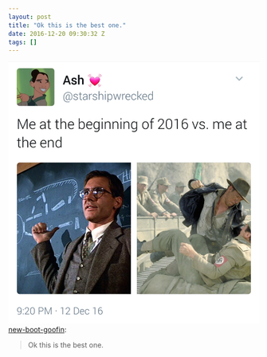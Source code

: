 ```yaml
---
layout: post
title: "Ok this is the best one."
date: 2016-12-20 09:30:32 Z
tags: []
---
```

![](/media/2016/12/154715210250.png)
[new-boot-goofin](http://new-boot-goofin.tumblr.com/post/154535589780/ok-this-is-the-best-one):

> Ok this is the best one.
